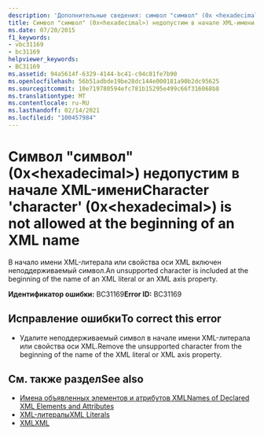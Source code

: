 ```yaml
---
description: 'Дополнительные сведения: символ "символ" (0x <hexadecimal> ) не допускается в начале имени XML'
title: Символ "символ" (0x<hexadecimal>) недопустим в начале XML-имени
ms.date: 07/20/2015
f1_keywords:
- vbc31169
- bc31169
helpviewer_keywords:
- BC31169
ms.assetid: 94a5614f-6329-4144-bc41-c94c81fe7b90
ms.openlocfilehash: 56b51adbde19be28dc144e000181a90b2dc95625
ms.sourcegitcommit: 10e719780594efc781b15295e499c66f316068b8
ms.translationtype: MT
ms.contentlocale: ru-RU
ms.lasthandoff: 02/14/2021
ms.locfileid: "100457984"
---
```

# <a name="character-character-0xhexadecimal-is-not-allowed-at-the-beginning-of-an-xml-name"></a><span data-ttu-id="6b7de-103">Символ "символ" (0x\<hexadecimal>) недопустим в начале XML-имени</span><span class="sxs-lookup"><span data-stu-id="6b7de-103">Character 'character' (0x\<hexadecimal>) is not allowed at the beginning of an XML name</span></span>

<span data-ttu-id="6b7de-104">В начало имени XML-литерала или свойства оси XML включен неподдерживаемый символ.</span><span class="sxs-lookup"><span data-stu-id="6b7de-104">An unsupported character is included at the beginning of the name of an XML literal or an XML axis property.</span></span>  
  
 <span data-ttu-id="6b7de-105">**Идентификатор ошибки:** BC31169</span><span class="sxs-lookup"><span data-stu-id="6b7de-105">**Error ID:** BC31169</span></span>  
  
## <a name="to-correct-this-error"></a><span data-ttu-id="6b7de-106">Исправление ошибки</span><span class="sxs-lookup"><span data-stu-id="6b7de-106">To correct this error</span></span>  
  
- <span data-ttu-id="6b7de-107">Удалите неподдерживаемый символ в начале имени XML-литерала или свойства оси XML.</span><span class="sxs-lookup"><span data-stu-id="6b7de-107">Remove the unsupported character from the beginning of the name of the XML literal or XML axis property.</span></span>  
  
## <a name="see-also"></a><span data-ttu-id="6b7de-108">См. также раздел</span><span class="sxs-lookup"><span data-stu-id="6b7de-108">See also</span></span>

- [<span data-ttu-id="6b7de-109">Имена объявленных элементов и атрибутов XML</span><span class="sxs-lookup"><span data-stu-id="6b7de-109">Names of Declared XML Elements and Attributes</span></span>](../programming-guide/language-features/xml/names-of-declared-xml-elements-and-attributes.md)
- [<span data-ttu-id="6b7de-110">XML-литералы</span><span class="sxs-lookup"><span data-stu-id="6b7de-110">XML Literals</span></span>](../language-reference/xml-literals/index.md)
- [<span data-ttu-id="6b7de-111">XML</span><span class="sxs-lookup"><span data-stu-id="6b7de-111">XML</span></span>](../programming-guide/language-features/xml/index.md)
